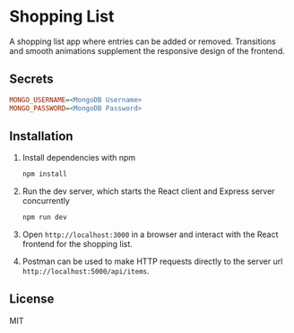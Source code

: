 # Shopping List

A shopping list app where entries can be added or removed. Transitions and smooth animations supplement the responsive design of the frontend.

## Secrets

```ini
MONGO_USERNAME=<MongoDB Username>
MONGO_PASSWORD=<MongoDB Password>
```

## Installation

1. Install dependencies with npm

   ```bash
   npm install
   ```

2. Run the dev server, which starts the React client and Express server concurrently

   ```bash
   npm run dev
   ```

3. Open `http://localhost:3000` in a browser and interact with the React frontend for the shopping list.

4. Postman can be used to make HTTP requests directly to the server url `http://localhost:5000/api/items`.

## License

MIT
